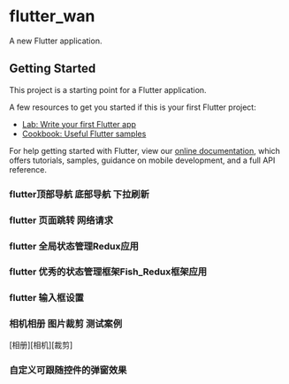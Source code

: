 # flutter_wan

A new Flutter application.

## Getting Started

This project is a starting point for a Flutter application.

A few resources to get you started if this is your first Flutter project:

- [Lab: Write your first Flutter app](https://flutter.dev/docs/get-started/codelab)
- [Cookbook: Useful Flutter samples](https://flutter.dev/docs/cookbook)

For help getting started with Flutter, view our 
[online documentation](https://flutter.dev/docs), which offers tutorials, 
samples, guidance on mobile development, and a full API reference.
### flutter顶部导航 底部导航 下拉刷新
### flutter 页面跳转 网络请求
### flutter 全局状态管理Redux应用
### flutter 优秀的状态管理框架Fish_Redux框架应用
### flutter 输入框设置
### 相机相册 图片裁剪 测试案例
[相册][相机][裁剪]
### 自定义可跟随控件的弹窗效果